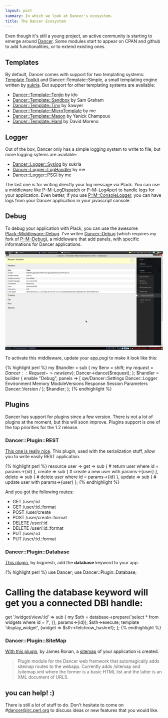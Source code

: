 ```yaml
---
layout: post
summary: In which we look at Dancer's ecosystem.
title: The Dancer Ecosystem
---
```


Even though it's still a young project, an active community is starting to emerge around <a href="http://search.cpan.org/perldoc?Dancer">Dancer</a>. Some modules start to appear on CPAN and github to add functionalities, or to extend existing ones.

## Templates

By default, Dancer comes with support for two templating systems: <a href="http://search.cpan.org/dist/Template-Toolkit/">Template Toolkit</a> and Dancer::Template::Simple, a small templating engine written by <a href="http://www.sukria.net/">sukria</a>. But support for other templating systems are available:


 * <a href="http://search.cpan.org/perldoc?Dancer::Template::Tenjin">Dancer::Template::Tenjin</a> by ido
 * <a href="http://search.cpan.org/perldoc?Dancer::Template::Sandbox">Dancer::Template::Sandbox</a> by Sam Graham
 * <a href="http://search.cpan.org/perldoc?Dancer::Template::Tiny">Dancer::Template::Tiny</a> by Sawyer
 * <a href="http://search.cpan.org/perldoc?Dancer::Template::MicroTemplate">Dancer::Template::MicroTemplate</a> by me
 * <a href="http://search.cpan.org/perldoc?Dancer::Template::Mason">Dancer::Template::Mason</a> by Yanick Champoux
 * <a href="http://search.cpan.org/perldoc?Dancer::Template::Haml">Dancer::Template::Haml</a> by David Moreno

## Logger

Out of the box, Dancer only has a simple logging system to write to file, but more logging sytems are available:

<ul>
<li><a href="http://search.cpan.org/perldoc?Dancer::Logger::Syslog">Dancer::Logger::Syslog</a> by sukria</li>
<li><a href="http://search.cpan.org/perldoc?Dancer::Logger::LogHandler">Dancer::Logger::LogHandler</a> by me</li>
<li><a href="http://git.lumberjaph.net/p5-dancer-logger-psgi.git/">Dancer::Logger::PSGI</a> by me</li>
</ul>

The last one is for writing directly your log message via <ah href="http://search.cpan.org/perldoc?Plack">Plack</a>. You can use a middleware like <a href="http://search.cpan.org/~miyagawa/Plack-0.9932/lib/Plack/Middleware/LogDispatch.pm">P::M::LogDispatch</a> or <a href="http://search.cpan.org/~miyagawa/Plack-0.9932/lib/Plack/Middleware/Log4perl.pm">P::M::Log4perl</a> to handle logs for your application. Even better, if you use <a href="http://github.com/miyagawa/Plack-Middleware-ConsoleLogger">P::M::ConsoleLogger</a>, you can have logs from your Dancer application in your javascript console.

## Debug

To debug your application with Plack, you can use the awesome <a href="http://search.cpan.org/perldoc?Plack::Middleware::Debug">Plack::Middleware::Debug</a>. I've writen <a href="http://git.lumberjaph.net/p5-dancer-debug.git/">Dancer::Debug</a> (which requires my fork of <a href="http://github.com/franckcuny/Plack-Middleware-Debug">P::M::Debug</a>), a middleware that add panels, with specific informations for Dancer applications.

<img src="/static/imgs/4535496880_37e5e68a57_z.webp" alt="Dancer::Debug middleware" />

To activate this middleware, update your app.psgi to make it look like this:

{% highlight perl %}
my $handler = sub {
    my $env     = shift;
    my $request = Dancer::Request->new($env);
    Dancer->dance($request);
};
$handler = builder {
    enable "Debug", panels => [
        qw/Dancer::Settings Dancer::Logger Environment Memory
            ModuleVersions Response Session Parameters Dancer::Version /
    ];
    $handler;
};
{% endhighlight %}

## Plugins

Dancer has support for plugins since a few version. There is not a lot of plugins at the moment, but this will soon improve. Plugins support is one of the top priorities for the 1.2 release.

### Dancer::Plugin::REST

<a href="http://github.com/sukria/Dancer-Plugin-REST">This one is really nice</a>. This plugin, used with the serialization stuff, allow you to write easily REST application.

{% highlight perl %}
resource user => get => sub {    # return user where id = params->{id} },
    create => sub {              # create a new user with params->{user} },
    delete => sub {          # delete user where id = params->{id} },
    update => sub {      # update user with params->{user} };
{% endhighlight %}

And you got the following routes:

 * GET /user/:id
 * GET /user/:id.:format
 * POST /user/create
 * POST /user/create.:format
 * DELETE /user/:id
 * DELETE /user/:id.:format
 * PUT /user/:id
 * PUT /user/:id.:format

### Dancer::Plugin::Database

<a href="http://github.com/bigpresh/Dancer-Plugin-Database">This plugin</a>, by bigpresh, add the <strong>database</strong> keyword to your app.

{% highlight perl %}
use Dancer;
use Dancer::Plugin::Database;

# Calling the database keyword will get you a connected DBI handle:
get '/widget/view/:id' => sub {
    my $sth = database->prepare('select * from widgets where id = ?',
        {}, params->{id});
    $sth->execute;
    template 'display_widget', {widget => $sth->fetchrow_hashref};
};
{% endhighlight %}

### Dancer::Plugin::SiteMap

<a href="http://search.cpan.org/perldoc?Dancer::Plugin::SiteMap">With this plugin</a>, by James Ronan, a <a href="http://en.wikipedia.org/wiki/Sitemap">sitemap</a> of your application is created.

<blockquote>Plugin module for the Dancer web framwork that automagically adds sitemap routes to the webapp. Currently adds /sitemap and /sitemap.xml where the former is a basic HTML list and the latter is an XML document of URLS.</blockquote>

## you can help! :)

There is still a lot of stuff to do. Don't hesitate to come on #dancer@irc.perl.org to discuss ideas or new features that you would like.
